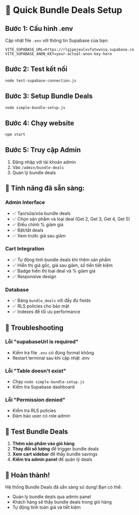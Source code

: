 # 🚀 Quick Bundle Deals Setup

## Bước 1: Cấu hình .env
Cập nhật file `.env` với thông tin Supabase của bạn:

```env
VITE_SUPABASE_URL=https://rlgjpejeulxvfatwvniq.supabase.co
VITE_SUPABASE_ANON_KEY=your-actual-anon-key-here
```

## Bước 2: Test kết nối
```bash
node test-supabase-connection.js
```

## Bước 3: Setup Bundle Deals
```bash
node simple-bundle-setup.js
```

## Bước 4: Chạy website
```bash
npm start
```

## Bước 5: Truy cập Admin
1. Đăng nhập với tài khoản admin
2. Vào `/admin/bundle-deals`
3. Quản lý bundle deals

## 🎯 Tính năng đã sẵn sàng:

### Admin Interface
- ✅ Tạo/sửa/xóa bundle deals
- ✅ Chọn sản phẩm và loại deal (Get 2, Get 3, Get 4, Get 5)
- ✅ Điều chỉnh % giảm giá
- ✅ Bật/tắt deals
- ✅ Xem trước giá sau giảm

### Cart Integration
- ✅ Tự động tính bundle deals khi thêm sản phẩm
- ✅ Hiển thị giá gốc, giá sau giảm, số tiền tiết kiệm
- ✅ Badge hiển thị loại deal và % giảm giá
- ✅ Responsive design

### Database
- ✅ Bảng `bundle_deals` với đầy đủ fields
- ✅ RLS policies cho bảo mật
- ✅ Indexes để tối ưu performance

## 🔧 Troubleshooting

### Lỗi "supabaseUrl is required"
- Kiểm tra file `.env` có đúng format không
- Restart terminal sau khi cập nhật .env

### Lỗi "Table doesn't exist"
- Chạy `node simple-bundle-setup.js`
- Kiểm tra Supabase dashboard

### Lỗi "Permission denied"
- Kiểm tra RLS policies
- Đảm bảo user có role admin

## 📱 Test Bundle Deals

1. **Thêm sản phẩm vào giỏ hàng**
2. **Thay đổi số lượng** để trigger bundle deals
3. **Xem cart sidebar** để thấy bundle savings
4. **Kiểm tra admin panel** để quản lý deals

## 🎉 Hoàn thành!

Hệ thống Bundle Deals đã sẵn sàng sử dụng! Bạn có thể:
- Quản lý bundle deals qua admin panel
- Khách hàng sẽ thấy bundle deals trong giỏ hàng
- Tự động tính toán giá và tiết kiệm
